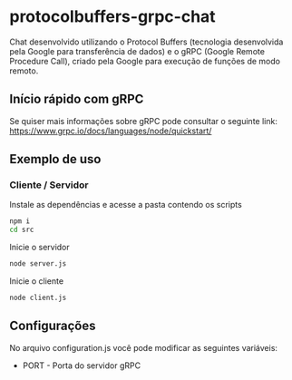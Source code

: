 # protocolbuffers-grpc-chat
Chat desenvolvido utilizando o Protocol Buffers (tecnologia desenvolvida pela Google para transferência de dados) e o gRPC (Google Remote Procedure Call), criado pela Google para execução de funções de modo remoto.

## Início rápido com gRPC
Se quiser mais informações sobre gRPC pode consultar o seguinte link: https://www.grpc.io/docs/languages/node/quickstart/

## Exemplo de uso
### Cliente / Servidor
Instale as dependências e acesse a pasta contendo os scripts

```bash
npm i
cd src
```

Inicie o servidor

```bash
node server.js
```

Inicie o cliente

```bash
node client.js
```


## Configurações
No arquivo configuration.js você pode modificar as seguintes variáveis:
* PORT - Porta do servidor gRPC